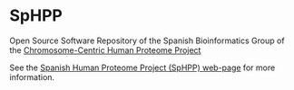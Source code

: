# SpHPP
Open Source Software Repository of the Spanish Bioinformatics Group of the [Chromosome-Centric Human Proteome Project](http://www.c-hpp.org/)

See the [Spanish Human Proteome Project (SpHPP) web-page](http://hpp-sp.com/) for more information.
